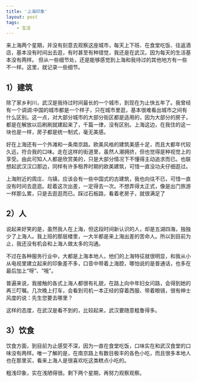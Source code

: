 ```yaml
---
title: '上海印象' 
layout: post
tags:
    - 生活
---
```

来上海两个星期，并没有刻意去观察这座城市，每天上下班、在食堂吃饭、往返酒店，基本没有时间出去逛，有时甚至有种错觉，我还是在武汉。因为每天的生活基本没有两样。
但从一些细节处，还是能够感觉到上海和我待过的其他地方有一些不一样。这里，就记录一些细节。

1）建筑
-------
除了家乡利川，武汉是我待过时间最长的一个城市，到现在为止快五年了。我曾经有一个调调:中国的城市都是一个样子，只在城市里逛，基本很难看出城市之间有什么区别。这一点，对大部分城市的大部分街区都是适用的，因为大部分的房子，都是在解放以后刷刷就建起来了，千篇一律，没有区别。上海这边，在我住的这一块也是一样，房子都是统一制式，毫无美感。

好在上海还有一个外滩和一条南京路。欧美风格的建筑美感十足，而且大都年代较久远，符合我的口味。走在这样的街道里，虽然人潮拥挤，但也觉得是种视觉上的享受。由此可知人人都是欣赏美的，只是大部分情况下不懂得主动追求而已。也联想起武汉汉口那边，同样有许多租界时期的欧美建筑，可惜一直没功夫仔细逛过。

上海附近的周庄、乌镇，应该会有一些中国式的古建筑，我也向往不已，可惜一直没有时间去逛逛。趁着这次出差，一定得去一次。不想弄得太正式，像是出门旅游一样那么累，只是去逛逛而已。踩过石板路，看着老房子，就很满足了

2）人
-----
说起来好笑的是，虽然我人在上海，但这段时间新认识的人，却是五湖四海，独独少了上海人。我上班的那层楼里，一大半都是来上海出差的苦命人。所以到目前为止，我还没有机会和上海人做太多的沟通。

不过在各种服务行业中，大都是上海本地人，他们的上海特征就很明显，和我从小从电视里建立起来的印象差不多，口音中带着上海腔，哪怕说的是普通话，也多在最后加上“呀”、“哦”。

普遍来说，我接触的各式上海人都很有礼貌，在路上向中年妇女问路，会得到她的再三叮嘱。几次晚上打车，会看到司机一本正经的穿着西服、带着眼镜，很有绅士风度的说：先生您要去哪里？

这样的态度，在武汉是看不到的，比较起来，武汉要随意粗鲁得多。

3）饮食
-------
饮食方面，到目前为止感受不深，因为一直在食堂吃饭，口味实在和武汉食堂的口味没有两样。唯一了解的是，在南京路上有数目极丰的各色小吃，而且很多本地人也在那里买，看来上海人是很喜欢吃这类糕点小吃的。

粗浅印象，实在浅陋得很。剩下两个星期，再努力观察观察。


